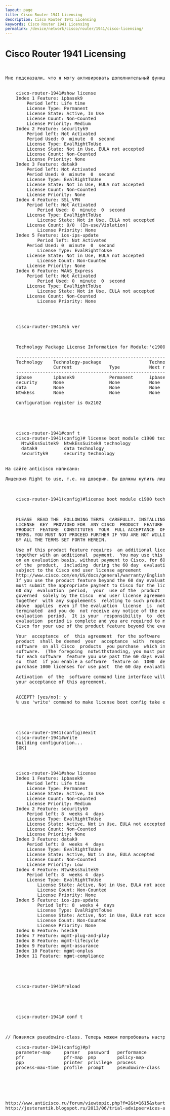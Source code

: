 ```yaml
---
layout: page
title: Cisco Router 1941 Licensing
description: Cisco Router 1941 Licensing
keywords: Cisco Router 1941 Licensing
permalink: /device/network/cisco/router/1941/cisco-licensing/
---
```


# Cisco Router 1941 Licensing

<pre>


Мне подсказали, что я могу активировать дополнительный функционал на определенное время.


    cisco-router-1941#show license
    Index 1 Feature: ipbasek9
    	Period left: Life time
    	License Type: Permanent
    	License State: Active, In Use
    	License Count: Non-Counted
    	License Priority: Medium
    Index 2 Feature: securityk9
    	Period left: Not Activated
    	Period Used: 0  minute  0  second  
    	License Type: EvalRightToUse
    	License State: Not in Use, EULA not accepted
    	License Count: Non-Counted
    	License Priority: None
    Index 3 Feature: datak9
    	Period left: Not Activated
    	Period Used: 0  minute  0  second  
    	License Type: EvalRightToUse
    	License State: Not in Use, EULA not accepted
    	License Count: Non-Counted
    	License Priority: None
    Index 4 Feature: SSL_VPN
    	Period left: Not Activated
            Period Used: 0  minute  0  second  
    	License Type: EvalRightToUse
            License State: Not in Use, EULA not accepted
    	License Count: 0/0  (In-use/Violation)
            License Priority: None
    Index 5 Feature: ios-ips-update
            Period left: Not Activated
    	Period Used: 0  minute  0  second  
            License Type: EvalRightToUse
    	License State: Not in Use, EULA not accepted
            License Count: Non-Counted
    	License Priority: None
    Index 6 Feature: WAAS_Express
    	Period left: Not Activated
            Period Used: 0  minute  0  second  
    	License Type: EvalRightToUse
            License State: Not in Use, EULA not accepted
    	License Count: Non-Counted
            License Priority: None

<br/>

    cisco-router-1941#sh ver



    Technology Package License Information for Module:'c1900'

    ------------------------------------------------------------------------
    Technology    Technology-package                  Technology-package
                  Current              Type           Next reboot  
    ------------------------------------------------------------------------
    ipbase        ipbasek9             Permanent      ipbasek9
    security      None                 None           None
    data          None                 None           None
    NtwkEss       None                 None           None

    Configuration register is 0x2102


<br/>

    cisco-router-1941#conf t
    cisco-router-1941(config)# license boot module c1900 technology-package ?
      NtwkEssSuitek9  NtwkEssSuitek9 technology
      datak9          data technology
      securityk9      security technology


На сайте anticisco написано:

Лицензия Right to use, т.е. на доверии. Вы должны купить лицензию, но активировать вы её не сможете. После 60 дней и после перезагрузки всё будет работать независимо от того, купили вы лицензию или нет.



    cisco-router-1941(config)#license boot module c1900 technology-package datak9



    PLEASE  READ THE  FOLLOWING TERMS  CAREFULLY. INSTALLING THE LICENSE OR
    LICENSE  KEY  PROVIDED FOR  ANY CISCO  PRODUCT  FEATURE  OR  USING SUCH
    PRODUCT  FEATURE  CONSTITUTES  YOUR  FULL ACCEPTANCE  OF  THE FOLLOWING
    TERMS. YOU MUST NOT PROCEED FURTHER IF YOU ARE NOT WILLING TO  BE BOUND
    BY ALL THE TERMS SET FORTH HEREIN.

    Use of this product feature requires  an additional license from Cisco,
    together with an additional  payment.  You may use this product feature
    on an evaluation basis, without payment to Cisco, for 60 days. Your use
    of the  product,  including  during the 60 day  evaluation  period,  is
    subject to the Cisco end user license agreement
    http://www.cisco.com/en/US/docs/general/warranty/English/EU1KEN_.html
    If you use the product feature beyond the 60 day evaluation period, you
    must submit the appropriate payment to Cisco for the license. After the
    60 day  evaluation  period,  your  use of the  product  feature will be
    governed  solely by the Cisco  end user license agreement (link above),
    together  with any supplements  relating to such product  feature.  The
    above  applies  even if the evaluation  license  is  not  automatically
    terminated  and you do  not receive any notice of the expiration of the
    evaluation  period.  It is your  responsibility  to  determine when the
    evaluation  period is complete and you are required to make  payment to
    Cisco for your use of the product feature beyond the evaluation period.

    Your  acceptance  of  this agreement  for the software  features on one
    product  shall be deemed  your  acceptance  with  respect  to all  such
    software  on all Cisco  products  you purchase  which includes the same
    software.  (The foregoing  notwithstanding, you must purchase a license
    for each software  feature you use past the 60 days evaluation  period,
    so  that  if you enable a software  feature on  1000  devices, you must
    purchase 1000 licenses for use past  the 60 day evaluation period.)

    Activation  of the  software command line interface will be evidence of
    your acceptance of this agreement.


    ACCEPT? [yes/no]: y
    % use 'write' command to make license boot config take effect on next boot


<br/>

    cisco-router-1941(config)#exit
    cisco-router-1941#write
    Building configuration...
    [OK]

<br/>

    cisco-router-1941#show license
    Index 1 Feature: ipbasek9
    	Period left: Life time
    	License Type: Permanent
    	License State: Active, In Use
    	License Count: Non-Counted
    	License Priority: Medium
    Index 2 Feature: securityk9
    	Period left: 8  weeks 4  days
    	License Type: EvalRightToUse
    	License State: Active, Not in Use, EULA not accepted
    	License Count: Non-Counted
    	License Priority: None
    Index 3 Feature: datak9
    	Period left: 8  weeks 4  days
    	License Type: EvalRightToUse
    	License State: Active, Not in Use, EULA accepted
    	License Count: Non-Counted
    	License Priority: Low
    Index 4 Feature: NtwkEssSuitek9
    	Period left: 8  weeks 4  days
    	License Type: EvalRightToUse
            License State: Active, Not in Use, EULA not accepted
            License Count: Non-Counted
            License Priority: None
    Index 5 Feature: ios-ips-update
            Period left: 8  weeks 4  days
            License Type: EvalRightToUse
            License State: Active, Not in Use, EULA not accepted
            License Count: Non-Counted
            License Priority: None
    Index 6 Feature: hseck9
    Index 7 Feature: mgmt-plug-and-play
    Index 8 Feature: mgmt-lifecycle
    Index 9 Feature: mgmt-assurance
    Index 10 Feature: mgmt-onplus
    Index 11 Feature: mgmt-compliance


<br/>

    cisco-router-1941#reload

<br/>


    cisco-router-1941# conf t



// Появился pseudowire-class. Теперь можем попробовать настроить l2tp

    cisco-router-1941(config)#p?
    parameter-map     parser   password   performance
    pfr               pfr-map  pnp        policy-map
    ppp               printer  privilege  process
    process-max-time  profile  prompt     pseudowire-class



<!--

 license boot module c3900 technology-package uck9


erase startup, перегрузил


Попробовать

c2900-universalk9-mz.SPA.151-3.T.bin - да
c2900-universalk9-mz.SPA.152-2.T.bin - нет




 у меня получилось только на -

universalk9-mz.151-3.T1.bin - да
universalk9-mz.151-3.T3.bin - нет
universalk9-mz.151-3.T1.bin - нет

-->


http://www.anticisco.ru/forum/viewtopic.php?f=2&t=1615&start=20
http://jesterantik.blogspot.ru/2013/06/trial-advipservices-advsecurity-cisco.html

</pre>
